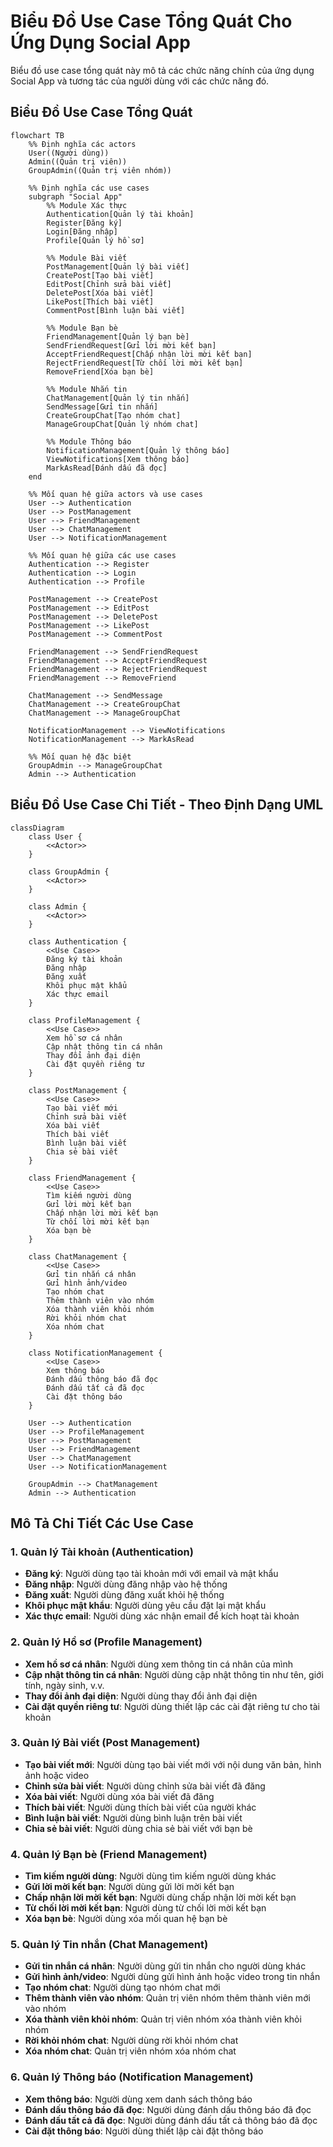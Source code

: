 # Biểu Đồ Use Case Tổng Quát Cho Ứng Dụng Social App

Biểu đồ use case tổng quát này mô tả các chức năng chính của ứng dụng Social App và tương tác của người dùng với các chức năng đó.

## Biểu Đồ Use Case Tổng Quát

```mermaid
flowchart TB
    %% Định nghĩa các actors
    User((Người dùng))
    Admin((Quản trị viên))
    GroupAdmin((Quản trị viên nhóm))
    
    %% Định nghĩa các use cases
    subgraph "Social App"
        %% Module Xác thực
        Authentication[Quản lý tài khoản]
        Register[Đăng ký]
        Login[Đăng nhập]
        Profile[Quản lý hồ sơ]
        
        %% Module Bài viết
        PostManagement[Quản lý bài viết]
        CreatePost[Tạo bài viết]
        EditPost[Chỉnh sửa bài viết]
        DeletePost[Xóa bài viết]
        LikePost[Thích bài viết]
        CommentPost[Bình luận bài viết]
        
        %% Module Bạn bè
        FriendManagement[Quản lý bạn bè]
        SendFriendRequest[Gửi lời mời kết bạn]
        AcceptFriendRequest[Chấp nhận lời mời kết bạn]
        RejectFriendRequest[Từ chối lời mời kết bạn]
        RemoveFriend[Xóa bạn bè]
        
        %% Module Nhắn tin
        ChatManagement[Quản lý tin nhắn]
        SendMessage[Gửi tin nhắn]
        CreateGroupChat[Tạo nhóm chat]
        ManageGroupChat[Quản lý nhóm chat]
        
        %% Module Thông báo
        NotificationManagement[Quản lý thông báo]
        ViewNotifications[Xem thông báo]
        MarkAsRead[Đánh dấu đã đọc]
    end
    
    %% Mối quan hệ giữa actors và use cases
    User --> Authentication
    User --> PostManagement
    User --> FriendManagement
    User --> ChatManagement
    User --> NotificationManagement
    
    %% Mối quan hệ giữa các use cases
    Authentication --> Register
    Authentication --> Login
    Authentication --> Profile
    
    PostManagement --> CreatePost
    PostManagement --> EditPost
    PostManagement --> DeletePost
    PostManagement --> LikePost
    PostManagement --> CommentPost
    
    FriendManagement --> SendFriendRequest
    FriendManagement --> AcceptFriendRequest
    FriendManagement --> RejectFriendRequest
    FriendManagement --> RemoveFriend
    
    ChatManagement --> SendMessage
    ChatManagement --> CreateGroupChat
    ChatManagement --> ManageGroupChat
    
    NotificationManagement --> ViewNotifications
    NotificationManagement --> MarkAsRead
    
    %% Mối quan hệ đặc biệt
    GroupAdmin --> ManageGroupChat
    Admin --> Authentication
```

## Biểu Đồ Use Case Chi Tiết - Theo Định Dạng UML

```mermaid
classDiagram
    class User {
        <<Actor>>
    }
    
    class GroupAdmin {
        <<Actor>>
    }
    
    class Admin {
        <<Actor>>
    }
    
    class Authentication {
        <<Use Case>>
        Đăng ký tài khoản
        Đăng nhập
        Đăng xuất
        Khôi phục mật khẩu
        Xác thực email
    }
    
    class ProfileManagement {
        <<Use Case>>
        Xem hồ sơ cá nhân
        Cập nhật thông tin cá nhân
        Thay đổi ảnh đại diện
        Cài đặt quyền riêng tư
    }
    
    class PostManagement {
        <<Use Case>>
        Tạo bài viết mới
        Chỉnh sửa bài viết
        Xóa bài viết
        Thích bài viết
        Bình luận bài viết
        Chia sẻ bài viết
    }
    
    class FriendManagement {
        <<Use Case>>
        Tìm kiếm người dùng
        Gửi lời mời kết bạn
        Chấp nhận lời mời kết bạn
        Từ chối lời mời kết bạn
        Xóa bạn bè
    }
    
    class ChatManagement {
        <<Use Case>>
        Gửi tin nhắn cá nhân
        Gửi hình ảnh/video
        Tạo nhóm chat
        Thêm thành viên vào nhóm
        Xóa thành viên khỏi nhóm
        Rời khỏi nhóm chat
        Xóa nhóm chat
    }
    
    class NotificationManagement {
        <<Use Case>>
        Xem thông báo
        Đánh dấu thông báo đã đọc
        Đánh dấu tất cả đã đọc
        Cài đặt thông báo
    }
    
    User --> Authentication
    User --> ProfileManagement
    User --> PostManagement
    User --> FriendManagement
    User --> ChatManagement
    User --> NotificationManagement
    
    GroupAdmin --> ChatManagement
    Admin --> Authentication
```

## Mô Tả Chi Tiết Các Use Case

### 1. Quản lý Tài khoản (Authentication)
- **Đăng ký**: Người dùng tạo tài khoản mới với email và mật khẩu
- **Đăng nhập**: Người dùng đăng nhập vào hệ thống
- **Đăng xuất**: Người dùng đăng xuất khỏi hệ thống
- **Khôi phục mật khẩu**: Người dùng yêu cầu đặt lại mật khẩu
- **Xác thực email**: Người dùng xác nhận email để kích hoạt tài khoản

### 2. Quản lý Hồ sơ (Profile Management)
- **Xem hồ sơ cá nhân**: Người dùng xem thông tin cá nhân của mình
- **Cập nhật thông tin cá nhân**: Người dùng cập nhật thông tin như tên, giới tính, ngày sinh, v.v.
- **Thay đổi ảnh đại diện**: Người dùng thay đổi ảnh đại diện
- **Cài đặt quyền riêng tư**: Người dùng thiết lập các cài đặt riêng tư cho tài khoản

### 3. Quản lý Bài viết (Post Management)
- **Tạo bài viết mới**: Người dùng tạo bài viết mới với nội dung văn bản, hình ảnh hoặc video
- **Chỉnh sửa bài viết**: Người dùng chỉnh sửa bài viết đã đăng
- **Xóa bài viết**: Người dùng xóa bài viết đã đăng
- **Thích bài viết**: Người dùng thích bài viết của người khác
- **Bình luận bài viết**: Người dùng bình luận trên bài viết
- **Chia sẻ bài viết**: Người dùng chia sẻ bài viết với bạn bè

### 4. Quản lý Bạn bè (Friend Management)
- **Tìm kiếm người dùng**: Người dùng tìm kiếm người dùng khác
- **Gửi lời mời kết bạn**: Người dùng gửi lời mời kết bạn
- **Chấp nhận lời mời kết bạn**: Người dùng chấp nhận lời mời kết bạn
- **Từ chối lời mời kết bạn**: Người dùng từ chối lời mời kết bạn
- **Xóa bạn bè**: Người dùng xóa mối quan hệ bạn bè

### 5. Quản lý Tin nhắn (Chat Management)
- **Gửi tin nhắn cá nhân**: Người dùng gửi tin nhắn cho người dùng khác
- **Gửi hình ảnh/video**: Người dùng gửi hình ảnh hoặc video trong tin nhắn
- **Tạo nhóm chat**: Người dùng tạo nhóm chat mới
- **Thêm thành viên vào nhóm**: Quản trị viên nhóm thêm thành viên mới vào nhóm
- **Xóa thành viên khỏi nhóm**: Quản trị viên nhóm xóa thành viên khỏi nhóm
- **Rời khỏi nhóm chat**: Người dùng rời khỏi nhóm chat
- **Xóa nhóm chat**: Quản trị viên nhóm xóa nhóm chat

### 6. Quản lý Thông báo (Notification Management)
- **Xem thông báo**: Người dùng xem danh sách thông báo
- **Đánh dấu thông báo đã đọc**: Người dùng đánh dấu thông báo đã đọc
- **Đánh dấu tất cả đã đọc**: Người dùng đánh dấu tất cả thông báo đã đọc
- **Cài đặt thông báo**: Người dùng thiết lập cài đặt thông báo 